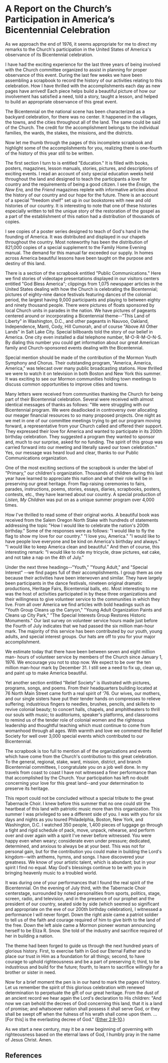 # A Report on the Church’s Participation in America’s Bicentennial Celebration

As we approach the end of 1976, it seems appropriate for me to direct my
remarks to the Church's participation in the United States of America's
observance of its Bicentennial celebration.

I have had the exciting experience for the last three years of being involved
with the Church committee organized to assist in planning for proper
observance of this event. During the last few weeks we have been assembling a
scrapbook to record the history of our activities relating to this
celebration. How I have thrilled with the accomplishments each day as new
pages have arrived! Each piece helps build a beautiful picture of how our
involvement has satisfied a need, told a story, taught a lesson, and helped to
build an appropriate observance of this great event.

The Bicentennial on the national scene has been characterized as a backyard
celebration, for there was no center. It happened in the villages, the towns,
and the cities throughout all of the land. The same could be said of the
Church. The credit for the accomplishment belongs to the individual families,
the wards, the stakes, the missions, and the districts.

Now let me thumb through the pages of this incomplete scrapbook and highlight
some of the accomplishments for you, realizing there is one-fourth of the
history of this year still to be written.

The first section I turn to is entitled "Education." It is filled with books,
posters, magazines, lesson manuals, stories, pictures, and descriptions of
exciting events. I read an account of sixty special education weeks held
throughout the land and designed to teach the participants a love for country
and the requirements of being a good citizen. I see the _Ensign,_ the _New
Era,_ and the _Friend_ magazines replete with informative articles about the
history of our country and our hope for the future. There is an account of a
special "freedom shelf" set up in our bookstores with new and old histories of
our country. It is interesting to note that one of these histories especially
written to tell the unique story of the restoration of the gospel as a part of
the establishment of this nation had a distribution of thousands of copies.

I see copies of a poster series designed to teach of God's hand in the
founding of America. It was distributed and displayed in our chapels
throughout the country. Most noteworthy has been the distribution of 821,000
copies of a special supplement to the Family Home Evening manual. The demand
for this manual far exceeded our supply. In homes across America beautiful
lessons have been taught on the purpose and destiny of this land.

There is a section of the scrapbook entitled "Public Communications." Here we
find stories of videotape presentations displayed in our visitors centers
entitled "God Bless America"; clippings from 1,075 newspaper articles in the
United States dealing with how the Church is celebrating the Bicentennial;
pictures of eighty-nine dance festivals featuring dances of the colonial
period, the largest having 9,000 participants and playing to between eighty
and ninety thousand people. There were pictures of floats sponsored by local
Church units in parades in the nation. We have pictures of pageants centered
around or incorporating a Bicentennial theme--"This Land of Liberty" in
Washington, D.C., and other pageants in Nauvoo, Oakland, Independence, Manti,
Cody, Hill Cumorah, and of course "Above All Other Lands" in Salt Lake City.
Special billboards told the story of our belief in America. One city even
installed a dial telephone number, M-O-R-M-O-N-S. By dialing this number you
could get information about our great American family and Church-sponsored
events dealing with the Bicentennial.

Special mention should be made of the contribution of the Mormon Youth
Symphony and Chorus. Their outstanding program, "America, America, America,"
was telecast over many public broadcasting stations. How thrilled we were to
watch it on television in both Boston and New York this summer. It was
exciting to see our Mormon communities holding town meetings to discuss common
opportunities to improve cities and towns.

Many letters were received from communities thanking the Church for being part
of their Bicentennial celebration. Several were received with almost identical
messages of thanks as follows: "We were struggling with our Bicentennial
program. We were deadlocked in controversy over allocating our meager
financial resources to so many proposed projects. One night as we met in one
of our committee meetings trying to get our program moving forward, a
representative from your Church called and offered their support. They
expressed their love for America and wanted to participate in its 200th
birthday celebration. They suggested a program they wanted to sponsor and,
much to our surprise, asked for no funding. The spirit of this group was
carried forward into our meeting and literally saved our town celebration."
Yes, our message was heard loud and clear, thanks to our Public Communications
organization.

One of the most exciting sections of the scrapbook is under the label of
"Primary," our children's organization. Thousands of children during this last
year have learned to appreciate this nation and what their role will be in
preserving our great heritage. From flag-raising ceremonies to fairs, parades,
instructions, poems, stories, essays, diaries, scrapbooks, posters, contests,
etc., they have learned about our country. A special production of _Listen, My
Children_ was put on as a unique summer program over 4,000 times.

How I've thrilled to read some of their original works. A beautiful book was
received from the Salem Oregon North Stake with hundreds of statements
addressing the topic "How I would like to celebrate the nation's 200th
birthday." Some of the responses were as follows: "I would like to fly the
flag to show my love for our country." "I love you, America." "I would like to
have people love everyone and be kind on America's birthday and always." "I
would like to keep America clean and beautiful." And then of course, this
interesting remark: "I would like to ride my tricycle, draw pictures, eat
cake, and not take a nap on the 4th of July."

Under the next three headings--"Youth," "Young Adult," and "Special Interest"
--we find pages full of their accomplishments. I group them as one because
their activities have been interwoven and similar. They have largely been
participants in the dance festivals, nineteen original dramatic productions,
Heritage Fairs, Bicentennial balls, etc. Most interesting to me was the host
of activities participated in by these three organizations and their
willingness to give volunteer service to the communities in which they live.
From all over America we find articles with bold headings such as "Youth Group
Cleans up the Canyon," "Young Adult Organization Paints and Cleans up City
Park," "The Special Interests Group Restores Historic Monuments." Our last
survey on volunteer service hours made just before the Fourth of July
indicates that we had passed the six million man-hour mark. The majority of
this service has been contributed by our youth, young adults, and special
interest groups. Our hats are off to you for your major accomplishment.

We estimate today that there have been between seven and eight million man-
hours of volunteer service by members of the Church since January 1, 1976. We
encourage you not to stop now. We expect to be over the ten million man-hour
mark by December 31. I still see a need to fix up, clean up, and paint up to
make America beautiful.

Yet another section entitled "Relief Society" is illustrated with pictures,
programs, songs, and poems. From their headquarters building located at 76
North Main Street came forth a real spirit of '76\. Our wives, our mothers,
and our single sisters have put their tender hands on compresses to relieve
suffering; industrious fingers to needles, brushes, pencils, and skillets to
revive colonial beauty; to concert halls, chapels, and amphitheaters to thrill
our souls with music; to auditoriums, speaker's platforms, and classrooms to
remind us of the tender role of colonial women and the righteous leadership
and thoughtful teaching which must continue to come from womanhood through all
ages. With warmth and love we commend the Relief Society for well over 3,000
special events which contributed to our Bicentennial.

The scrapbook is too full to mention all of the organizations and events which
have come from the Church's contribution to this great celebration. To the
general, regional, stake, ward, mission, district, and branch Bicentennial
committees, I congratulate you on a job well done. In my travels from coast to
coast I have not witnessed a finer performance than that accomplished by the
Church. Your participation has left no doubt concerning your love for this
great land--and your determination to preserve its heritage.

This report could not be concluded without a special tribute to the great
Tabernacle Choir. I knew before this summer that no one could stir the
heartbeat of this land with patriotic music more than this organization. This
summer I was privileged to see a different side of you. I was with you for six
days and nights as you toured Philadelphia, Boston, New York, and Washington,
D.C. I watched 350 people, 1,400 pieces of luggage go through a tight and
rigid schedule of pack, move, unpack, rehearse, and perform over and over
again with a spirit I've never before witnessed. You were happy even when
weary; considerate even under pressure; dedicated, determined, and anxious to
always be at your best. This was not for personal gain, but for the
contribution you could make in building the Lord's kingdom--with anthems,
hymns, and songs. I have discovered your greatness. We know of your artistic
talent, which is abundant; but in your spirit I find no equal. May God's
blessings continue to be with you in bringing heavenly music to a troubled
world.

It was during one of your performances that I found the real spirit of the
Bicentennial. On the evening of July third, with the Tabernacle Choir
centerstage, surrounded by noted personalities from sports, politics, stage,
screen, radio, and television, and in the presence of our prophet and the
president of our country, seated side by side (which seemed so significant and
appropriate on the eve of our 200th birthday celebration), I witnessed a
performance I will never forget. Down the right aisle came a patriot soldier
to tell us of the faith and courage required of him to give birth to the land
of the free. Down the left aisle came a Mormon pioneer woman announcing
herself to be Eliza R. Snow. She told of the industry and sacrifice required
of her in building a nation.

The theme had been forged to guide us through the next hundred years of
glorious history. First, to exercise faith in God our Eternal Father and to
place our trust in Him as a foundation for all things; second, to have courage
to uphold righteousness and be a part of preserving it; third, to be
industrious and build for the future; fourth, to learn to sacrifice willingly
for a brother or sister in need.

Now for a brief moment the pen is in our hand to mark the pages of history.
Let us remember the spirit of this glorious celebration with renewed
determination to perpetuate the gift of our great heritage. From the dust of
an ancient record we hear again the Lord's declaration to His children: "And
now we can behold the decrees of God concerning this land, that it is a land
of promise; and whatsoever nation shall possess it shall serve God, or they
shall be swept off when the fulness of his wrath shall come upon them. ... [For
this] is the everlasting decree of God." ([Ether
2:9-10](/scriptures/bofm/ether/2.9-10?lang=eng#8).)

As we start a new century, may it be a new beginning of governing with
righteousness based on the eternal laws of God, I humbly pray in the name of
Jesus Christ. Amen.

## References

